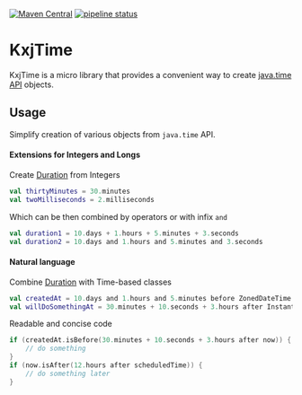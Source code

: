 [![Maven Central](https://maven-badges.herokuapp.com/maven-central/com.sandjelkovic.kxjtime/kxjtime/badge.svg)](https://maven-badges.herokuapp.com/maven-central/com.sandjelkovic.kxjtime/kxjtime/)
[![pipeline status](https://gitlab.com/sandjelkovic/kxjtime/badges/master/pipeline.svg)](https://gitlab.com/sandjelkovic/kxjtime/commits/master)

# KxjTime
KxjTime is a micro library that provides a convenient way to create [java.time API](https://docs.oracle.com/javase/8/docs/api/java/time/package-summary.html) objects.

## Usage
Simplify creation of various objects from `java.time` API.
#### Extensions for Integers and Longs 
Create [Duration](https://docs.oracle.com/javase/8/docs/api/java/time/Duration.html) from Integers
```kotlin
val thirtyMinutes = 30.minutes
val twoMilliseconds = 2.milliseconds
```
Which can be then combined by operators or with infix `and`
```kotlin
val duration1 = 10.days + 1.hours + 5.minutes + 3.seconds
val duration2 = 10.days and 1.hours and 5.minutes and 3.seconds
```
#### Natural language 
Combine [Duration](https://docs.oracle.com/javase/8/docs/api/java/time/Duration.html) with Time-based classes 
```kotlin
val createdAt = 10.days and 1.hours and 5.minutes before ZonedDateTime.now()
val willDoSomethingAt = 30.minutes + 10.seconds + 3.hours after Instant.now()
```
Readable and concise code
```kotlin
if (createdAt.isBefore(30.minutes + 10.seconds + 3.hours after now)) {
    // do something
}
if (now.isAfter(12.hours after scheduledTime)) {
    // do something later
}
```
